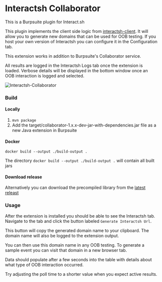 # Interactsh Collaborator
This is a Burpsuite plugin for Interact.sh

This plugin implements the client side logic from [interactsh-client](https://github.com/projectdiscovery/interactsh/). It will allow you to generate new domains that can be used for OOB testing. If you host your own version of Interactsh you can configure it in the Configuration tab.

This extension works in addition to Burpsuite's Collaborator service.

All results are logged in the Interactsh Logs tab once the extension is loaded. Verbose details will be displayed in the bottom window once an OOB interaction is logged and selected.

![Interactsh-Collaborator](https://user-images.githubusercontent.com/4451504/131763193-7f0c32f3-1683-4166-9c9d-1a948ea04fd4.gif)

### Build

#### Locally 

1. `mvn package`
2. Add the target/collaborator-1.x.x-dev-jar-with-dependencies.jar file as a new Java extension in Burpsuite

#### Docker

```
docker build --output ./build-output .
```

The directory `docker build --output ./build-output .` will contain all built jars

#### Download release

Alternatively you can download the precompiled library from the [latest releast](https://github.com/wdahlenburg/interactsh-collaborator/releases/latest)

### Usage

After the extension is installed you should be able to see the Interactsh tab. Navigate to the tab and click the button labeled `Generate Interactsh Url`.


This button will copy the generated domain name to your clipboard. The domain name will also be logged to the extension output.


You can then use this domain name in any OOB testing. To generate a sample event you can visit that domain in a new browser tab.


Data should populate after a few seconds into the table with details about what type of OOB interaction occurred.


Try adjusting the poll time to a shorter value when you expect active results.
